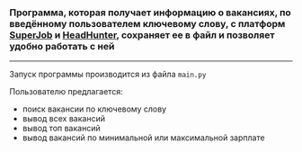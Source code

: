 ### Программа, которая получает информацию о вакансиях, по введённому пользователем ключевому слову, с платформ [SuperJob](https://russia.superjob.ru/?ysclid=ljlgm0d3a3802926390&from_refresh=1) и [HeadHunter](https://hh.ru/?ysclid=ljlgi8kxzx104832045&customDomain=1), сохраняет ее в файл и позволяет удобно работать с ней 

---
Запуск программы производится из файла `main.py`

Пользователю предлагается:

- поиск вакансии по ключевому слову
- вывод всех вакансий
- вывод топ вакансий
- вывод вакансий по минимальной или максимальной зарплате

